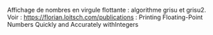 Affichage de nombres en virgule flottante : algorithme grisu et grisu2. <br>
Voir : https://florian.loitsch.com/publications :
Printing Floating-Point Numbers Quickly and Accurately withIntegers
